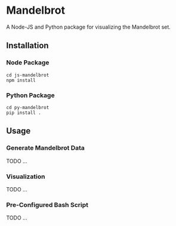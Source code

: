 # Mandelbrot 

A Node-JS and Python package for visualizing the Mandelbrot set. 

## Installation 

### Node Package

```
cd js-mandelbrot
npm install 

```

### Python Package

```
cd py-mandelbrot
pip install .

```

## Usage

### Generate Mandelbrot Data

TODO ... 

### Visualization 

TODO ... 

### Pre-Configured Bash Script

TODO ... 